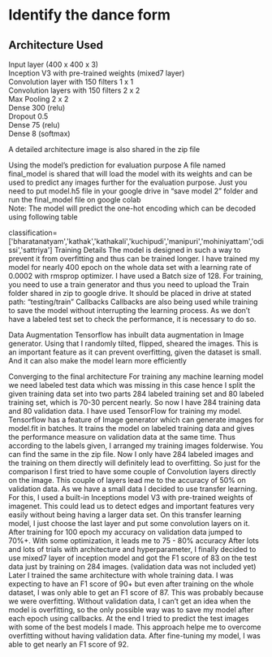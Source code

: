 # Identify the dance form
## Architecture Used
Input layer (400 x 400 x 3)  
Inception V3 with pre-trained weights (mixed7 layer)  
Convolution layer with 150  filters 1 x 1  
Convolution layers with 150 filters 2 x 2  
Max Pooling 2 x 2  
Dense 300 (relu)  
Dropout 0.5  
Dense 75 (relu)  
Dense 8 (softmax)  

A detailed architecture image is also shared in the zip file

Using the model’s prediction for evaluation purpose
A file named final_model is shared that will load the model with its weights and can be used to predict any images further for the evaluation purpose.
Just you need to put model.h5 file in your google drive in “save model 2” folder and run the final_model file on google colab  
Note: The model will predict the one-hot encoding which can be decoded using following table

classification=['bharatanatyam','kathak','kathakali','kuchipudi','manipuri','mohiniyattam','odissi','sattriya']
Training Details
The model is designed in such a way to prevent it from overfitting and thus can be trained longer. I have trained my model for nearly 400 epoch on the whole data set with a learning rate of 0.0002 with rmsprop optimizer. I have used a Batch size of 128.
For training, you need to use a train generator and thus you need to upload the Train folder shared in zip to google drive. It should be placed in drive at stated path: “testing/train”
Callbacks
Callbacks are also being used while training to save the model without interrupting the learning process. As we don’t have a labeled test set to check the performance, it is necessary to do so.

Data Augmentation
Tensorflow has inbuilt data augmentation in Image generator. Using that I randomly tilted, flipped, sheared the images.
This is an important feature as it can prevent overfitting, given the dataset is small. And it can also make the model learn more efficiently

Converging to the final architecture
For training any machine learning model we need labeled test data which was missing in this case hence I split the given training data set into two parts 284 labeled training set and 80 labeled training set, which is 70-30 percent nearly. So now I have 284 training data and 80 validation data.
I have used TensorFlow for training my model. Tensorflow has a feature of Image generator which can generate images for model.fit in batches. It trains the model on labeled training data and gives the performance measure on validation data at the same time.
Thus according to the labels given, I arranged my training images folderwise. You can find the same in the zip file.
Now I only have 284 labeled images and the training on them directly will definitely lead to overfitting. So just for the comparison I first tried to have some couple of Convolution layers directly on the image. This couple of layers lead me to the accuracy of 50% on validation data. 
As we have a small data I decided to use transfer learning. For this, I used a built-in Inceptions model V3 with pre-trained weights of imagenet.
This could lead us to detect edges and important features very easily without being having a larger data set.
On this transfer learning model, I just choose the last layer and put some convolution layers on it. After training for 100 epoch my accuracy on validation data jumped to 70%+.
With some optimization, it leads me to 75 - 80% accuracy
After lots and lots of trials with architecture and hyperparameter, I finally decided to use mixed7 layer of inception model and got the F1 score of 83 on the test data just by training on 284 images. (validation data was not included yet)
Later I trained the same architecture with whole training data. I was expecting to have an F1 score of 90+ but even after training on the whole dataset, I was only able to get an F1 score of 87. This was probably because we were overfitting.
Without validation data, I can’t get an idea when the model is overfitting, so the only possible way was to save my model after each epoch using callbacks. At the end I tried to predict the test images with some of the best models I made. 
This approach helpe me to overcome overfitting without having validation data.
After fine-tuning my model, I was able to get nearly an F1 score of 92.
